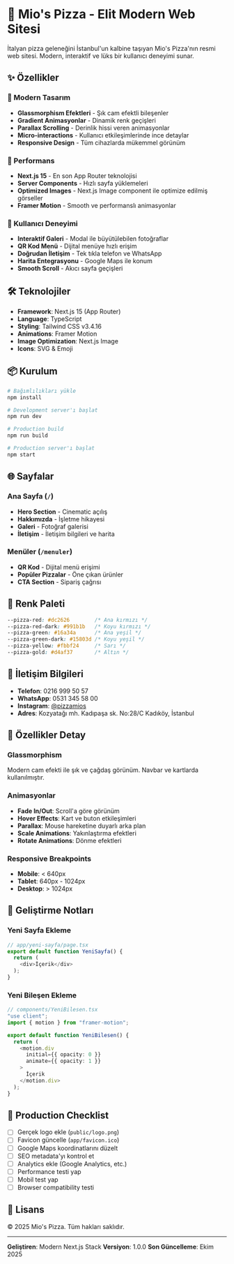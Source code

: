 # 🍕 Mio's Pizza - Elit Modern Web Sitesi

İtalyan pizza geleneğini İstanbul'un kalbine taşıyan Mio's Pizza'nın resmi web sitesi. Modern, interaktif ve lüks bir kullanıcı deneyimi sunar.

## ✨ Özellikler

### 🎨 Modern Tasarım
- **Glassmorphism Efektleri** - Şık cam efektli bileşenler
- **Gradient Animasyonlar** - Dinamik renk geçişleri
- **Parallax Scrolling** - Derinlik hissi veren animasyonlar
- **Micro-interactions** - Kullanıcı etkileşimlerinde ince detaylar
- **Responsive Design** - Tüm cihazlarda mükemmel görünüm

### 🚀 Performans
- **Next.js 15** - En son App Router teknolojisi
- **Server Components** - Hızlı sayfa yüklemeleri
- **Optimized Images** - Next.js Image component ile optimize edilmiş görseller
- **Framer Motion** - Smooth ve performanslı animasyonlar

### 🎯 Kullanıcı Deneyimi
- **Interaktif Galeri** - Modal ile büyütülebilen fotoğraflar
- **QR Kod Menü** - Dijital menüye hızlı erişim
- **Doğrudan İletişim** - Tek tıkla telefon ve WhatsApp
- **Harita Entegrasyonu** - Google Maps ile konum
- **Smooth Scroll** - Akıcı sayfa geçişleri

## 🛠️ Teknolojiler

- **Framework**: Next.js 15 (App Router)
- **Language**: TypeScript
- **Styling**: Tailwind CSS v3.4.16
- **Animations**: Framer Motion
- **Image Optimization**: Next.js Image
- **Icons**: SVG & Emoji

## 📦 Kurulum

```bash
# Bağımlılıkları yükle
npm install

# Development server'ı başlat
npm run dev

# Production build
npm run build

# Production server'ı başlat
npm start
```

## 🌐 Sayfalar

### Ana Sayfa (`/`)
- **Hero Section** - Cinematic açılış
- **Hakkımızda** - İşletme hikayesi
- **Galeri** - Fotoğraf galerisi
- **İletişim** - İletişim bilgileri ve harita

### Menüler (`/menuler`)
- **QR Kod** - Dijital menü erişimi
- **Popüler Pizzalar** - Öne çıkan ürünler
- **CTA Section** - Sipariş çağrısı

## 🎨 Renk Paleti

```css
--pizza-red: #dc2626        /* Ana kırmızı */
--pizza-red-dark: #991b1b   /* Koyu kırmızı */
--pizza-green: #16a34a      /* Ana yeşil */
--pizza-green-dark: #15803d /* Koyu yeşil */
--pizza-yellow: #fbbf24     /* Sarı */
--pizza-gold: #d4af37       /* Altın */
```

## 📱 İletişim Bilgileri

- **Telefon**: 0216 999 50 57
- **WhatsApp**: 0531 345 58 00
- **Instagram**: [@pizzamios](https://instagram.com/pizzamios)
- **Adres**: Kozyatağı mh. Kadıpaşa sk. No:28/C Kadıköy, İstanbul

## 🎯 Özellikler Detay

### Glassmorphism
Modern cam efekti ile şık ve çağdaş görünüm. Navbar ve kartlarda kullanılmıştır.

### Animasyonlar
- **Fade In/Out**: Scroll'a göre görünüm
- **Hover Effects**: Kart ve buton etkileşimleri
- **Parallax**: Mouse hareketine duyarlı arka plan
- **Scale Animations**: Yakınlaştırma efektleri
- **Rotate Animations**: Dönme efektleri

### Responsive Breakpoints
- **Mobile**: < 640px
- **Tablet**: 640px - 1024px
- **Desktop**: > 1024px

## 📝 Geliştirme Notları

### Yeni Sayfa Ekleme
```typescript
// app/yeni-sayfa/page.tsx
export default function YeniSayfa() {
  return (
    <div>İçerik</div>
  );
}
```

### Yeni Bileşen Ekleme
```typescript
// components/YeniBilesen.tsx
"use client";
import { motion } from "framer-motion";

export default function YeniBilesen() {
  return (
    <motion.div
      initial={{ opacity: 0 }}
      animate={{ opacity: 1 }}
    >
      İçerik
    </motion.div>
  );
}
```

## 🚀 Production Checklist

- [ ] Gerçek logo ekle (`public/logo.png`)
- [ ] Favicon güncelle (`app/favicon.ico`)
- [ ] Google Maps koordinatlarını düzelt
- [ ] SEO metadata'yı kontrol et
- [ ] Analytics ekle (Google Analytics, etc.)
- [ ] Performance testi yap
- [ ] Mobil test yap
- [ ] Browser compatibility testi

## 📄 Lisans

© 2025 Mio's Pizza. Tüm hakları saklıdır.

---

**Geliştiren**: Modern Next.js Stack
**Versiyon**: 1.0.0
**Son Güncelleme**: Ekim 2025
